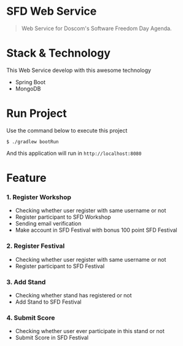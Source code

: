 # SFD Web Service
>Web Service for Doscom's Software Freedom Day Agenda.

# Stack & Technology 
This Web Service develop with this awesome technology
- Spring Boot
- MongoDB

# Run Project
Use the command below to execute this project 
```
$ ./gradlew bootRun
```
And this application will run in `http://localhost:8080`

# Feature
### 1. Register Workshop
- Checking whether user register with same username or not
- Register participant to SFD Workshop 
- Sending email verification 
- Make account in SFD Festival with bonus 100 point SFD Festival

### 2. Register Festival
- Checking whether user register with same username or not
- Register participant to SFD Festival

### 3. Add Stand
- Checking whether stand has registered or not
- Add Stand to SFD Festival
 
### 4. Submit Score
- Checking whether user ever participate in this stand or not 
- Submit Score in SFD Festival 
